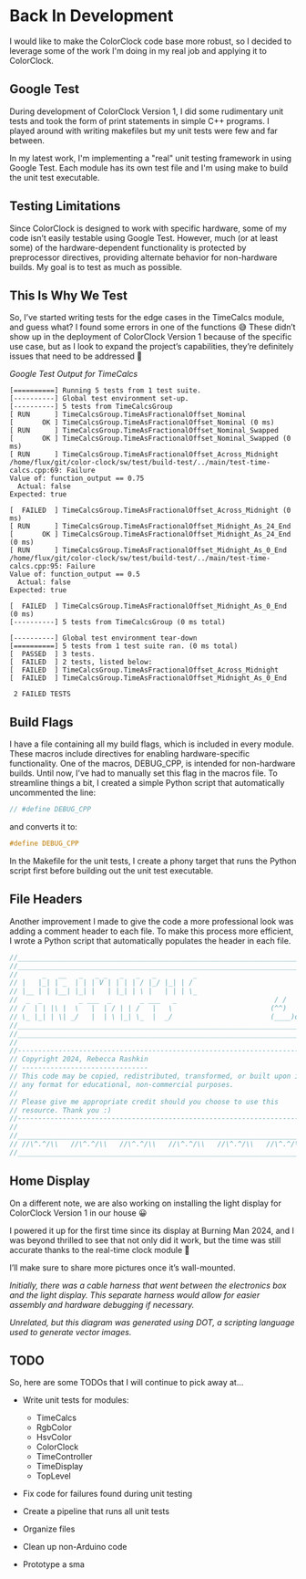 # Back In Development

I would like to make the ColorClock code base more robust, so I
decided to leverage some of the work I'm doing in my real job and
applying it to ColorClock.

## Google Test

During development of ColorClock Version 1, I did some rudimentary
unit tests and took the form of print statements in simple C++ programs.
I played around with writing makefiles but my unit tests were few and
far between.

In my latest work, I'm implementing a "real" unit testing framework in
using Google Test. Each module has its own test file and I'm using
make to build the unit test executable.

## Testing Limitations

Since ColorClock is designed to work with specific hardware, some of my
code isn’t easily testable using Google Test. However, much (or at least
some) of the hardware-dependent functionality is protected by
preprocessor directives, providing alternate behavior for non-hardware
builds. My goal is to test as much as possible.

## This Is Why We Test

So, I’ve started writing tests for the edge cases in the TimeCalcs
module, and guess what? I found some errors in one of the functions 😅
These didn’t show up in the deployment of ColorClock Version 1 because
of the specific use case, but as I look to expand the project’s
capabilities, they’re definitely issues that need to be addressed 😬

*Google Test Output for TimeCalcs*

```googletest
[==========] Running 5 tests from 1 test suite.
[----------] Global test environment set-up.
[----------] 5 tests from TimeCalcsGroup
[ RUN      ] TimeCalcsGroup.TimeAsFractionalOffset_Nominal
[       OK ] TimeCalcsGroup.TimeAsFractionalOffset_Nominal (0 ms)
[ RUN      ] TimeCalcsGroup.TimeAsFractionalOffset_Nominal_Swapped
[       OK ] TimeCalcsGroup.TimeAsFractionalOffset_Nominal_Swapped (0 ms)
[ RUN      ] TimeCalcsGroup.TimeAsFractionalOffset_Across_Midnight
/home/flux/git/color-clock/sw/test/build-test/../main/test-time-calcs.cpp:69: Failure
Value of: function_output == 0.75
  Actual: false
Expected: true

[  FAILED  ] TimeCalcsGroup.TimeAsFractionalOffset_Across_Midnight (0 ms)
[ RUN      ] TimeCalcsGroup.TimeAsFractionalOffset_Midnight_As_24_End
[       OK ] TimeCalcsGroup.TimeAsFractionalOffset_Midnight_As_24_End (0 ms)
[ RUN      ] TimeCalcsGroup.TimeAsFractionalOffset_Midnight_As_0_End
/home/flux/git/color-clock/sw/test/build-test/../main/test-time-calcs.cpp:95: Failure
Value of: function_output == 0.5
  Actual: false
Expected: true

[  FAILED  ] TimeCalcsGroup.TimeAsFractionalOffset_Midnight_As_0_End (0 ms)
[----------] 5 tests from TimeCalcsGroup (0 ms total)

[----------] Global test environment tear-down
[==========] 5 tests from 1 test suite ran. (0 ms total)
[  PASSED  ] 3 tests.
[  FAILED  ] 2 tests, listed below:
[  FAILED  ] TimeCalcsGroup.TimeAsFractionalOffset_Across_Midnight
[  FAILED  ] TimeCalcsGroup.TimeAsFractionalOffset_Midnight_As_0_End

 2 FAILED TESTS
```

## Build Flags

I have a file containing all my build flags, which is included in every
module. These macros include directives for enabling hardware-specific
functionality. One of the macros, DEBUG_CPP, is intended for
non-hardware builds. Until now, I’ve had to manually set this flag in
the macros file. To streamline things a bit, I created a simple Python
script that automatically uncommented the line:

```cpp
// #define DEBUG_CPP
```

and converts it to:

```cpp
#define DEBUG_CPP
```

In the Makefile for the unit tests, I create a phony target that runs
the Python script first before building out the unit test executable.

## File Headers

Another improvement I made to give the code a more professional look was
adding a comment header to each file. To make this process more
efficient, I wrote a Python script that automatically populates the
header in each file.

```cpp
//______________________________________________________________________
//______________________________________________________________________
//      _   __   _   _ _   _   _   _         _
// |   |_| | _  | | | V | | | | / |_/ |_| | /
// |__ | | |__| |_| |   | |_| | \ |   | | | \_
//  _  _         _ ___  _       _ ___   _                        / /
// /  | | |\ |  \   |  | / | | /   |   \                        (^^)
// \_ |_| | \| _/   |  | \ |_| \_  |  _/                        (____)o
//______________________________________________________________________
//______________________________________________________________________
//
//----------------------------------------------------------------------
// Copyright 2024, Rebecca Rashkin
// -------------------------------
// This code may be copied, redistributed, transformed, or built upon in
// any format for educational, non-commercial purposes.
//
// Please give me appropriate credit should you choose to use this
// resource. Thank you :)
//----------------------------------------------------------------------
//
//______________________________________________________________________
// //\^.^/\\   //\^.^/\\   //\^.^/\\   //\^.^/\\   //\^.^/\\   //\^.^/\\
//______________________________________________________________________
```

## Home Display

On a different note, we are also working on installing the light display
for ColorClock Version 1 in our house 😀

I powered it up for the first time since its display at Burning Man
2024, and I was beyond thrilled to see that not only did it work, but
the time was still accurate thanks to the real-time clock module 🎉

I’ll make sure to share more pictures once it’s wall-mounted.

*Initially, there was a cable harness that went between the electronics
box and the light display. This separate harness would allow for easier
assembly and hardware debugging if necessary.*

*Unrelated, but this diagram was generated using DOT, a scripting
language used to generate vector images.*

## TODO

So, here are some TODOs that I will continue to pick away at...

- Write unit tests for modules:
  - TimeCalcs
  - RgbColor
  - HsvColor
  - ColorClock
  - TimeController
  - TimeDisplay
  - TopLevel

- Fix code for failures found during unit testing
- Create a pipeline that runs all unit tests
- Organize files
- Clean up non-Arduino code
- Prototype a sma
